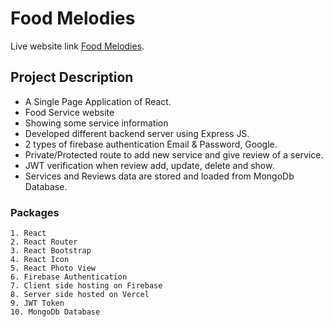# Food Melodies
Live website link [Food Melodies](https://food-melodies.web.app/).

## Project Description

* A Single Page Application of React.
* Food Service website 
* Showing some service information
* Developed different backend server using Express JS.
* 2 types of firebase authentication Email & Password, Google.
* Private/Protected route to add new service and give review of a service.
* JWT verification when review add, update, delete and show.
* Services and Reviews data are stored and loaded from MongoDb Database.

### Packages

    1. React
    2. React Router
    3. React Bootstrap
    4. React Icon
    5. React Photo View
    6. Firebase Authentication
    7. Client side hosting on Firebase
    8. Server side hosted on Vercel
    9. JWT Token
    10. MongoDb Database
